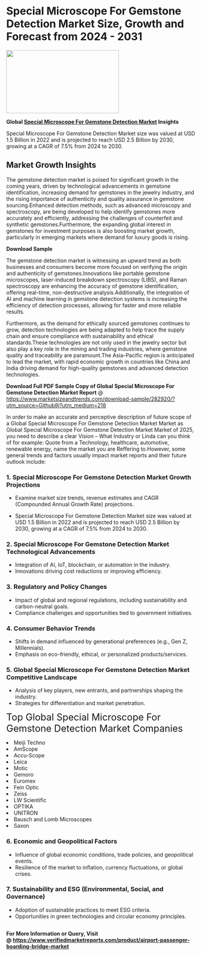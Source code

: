 <H1>Special Microscope For Gemstone Detection Market Size, Growth and Forecast from 2024 - 2031</H1><img class="aligncenter size-medium wp-image-584254" src="https://thirdeyenews.in/wp-content/uploads/2024/09/Global-Market-Research-300x168.jpeg" alt="" width="300" height="168" /><p><strong>Global&nbsp;<a href="https://www.marketsizeandtrends.com/download-sample/282920/?utm_source=Github8j?utm_medium=218">Special Microscope For Gemstone Detection Market</a> Insights</strong></p><p>Special Microscope For Gemstone Detection Market size was valued at USD 1.5 Billion in 2022 and is projected to reach USD 2.5 Billion by 2030, growing at a CAGR of 7.5% from 2024 to 2030.</p><p><h2>Market Growth Insights</h2> <p>The gemstone detection market is poised for significant growth in the coming years, driven by technological advancements in gemstone identification, increasing demand for gemstones in the jewelry industry, and the rising importance of authenticity and quality assurance in gemstone sourcing.Enhanced detection methods, such as advanced microscopy and spectroscopy, are being developed to help identify gemstones more accurately and efficiently, addressing the challenges of counterfeit and synthetic gemstones.Furthermore, the expanding global interest in gemstones for investment purposes is also boosting market growth, particularly in emerging markets where demand for luxury goods is rising.</p> <p><strong>Download Sample</strong></p> <p>The gemstone detection market is witnessing an upward trend as both businesses and consumers become more focused on verifying the origin and authenticity of gemstones.Innovations like portable gemstone microscopes, laser-induced breakdown spectroscopy (LIBS), and Raman spectroscopy are enhancing the accuracy of gemstone identification, offering real-time, non-destructive analysis.Additionally, the integration of AI and machine learning in gemstone detection systems is increasing the efficiency of detection processes, allowing for faster and more reliable results.</p> <p>Furthermore, as the demand for ethically sourced gemstones continues to grow, detection technologies are being adapted to help trace the supply chain and ensure compliance with sustainability and ethical standards.These technologies are not only used in the jewelry sector but also play a key role in the mining and trading industries, where gemstone quality and traceability are paramount.The Asia-Pacific region is anticipated to lead the market, with rapid economic growth in countries like China and India driving demand for high-quality gemstones and advanced detection technologies.</p> <p><span class=""><strong>Download Full PDF Sample Copy of Global Special Microscope For Gemstone Detection Market Report</strong> @ <a href="https://www.marketsizeandtrends.com/download-sample/282920/?utm_source=Github8j?utm_medium=218" target="_blank">https://www.marketsizeandtrends.com/download-sample/282920/?utm_source=Github8j?utm_medium=218</a></span></p><p>In order to make an accurate and perceptive description of future scope of a Global&nbsp;Special Microscope For Gemstone Detection Market Market as Global&nbsp;Special Microscope For Gemstone Detection Market Market of 2025, you need to describe a clear Vision &ndash; What Industry or Linda can you think of for example: Quote from a Technology, healthcare, automotive, renewable energy, name the market you are Reffering to.However, some general trends and factors usually impact market reports and their future outlook include:</p><h3>1.&nbsp;<strong>Special Microscope For Gemstone Detection Market Growth Projections</strong></h3><ul><li>Examine market size trends, revenue estimates and CAGR (Compounded Annual Growth Rate) projections.</li><li><p>Special Microscope For Gemstone Detection Market size was valued at USD 1.5 Billion in 2022 and is projected to reach USD 2.5 Billion by 2030, growing at a CAGR of 7.5% from 2024 to 2030.</p></li></ul><h3>2.&nbsp;<strong>Special Microscope For Gemstone Detection Market Technological Advancements</strong></h3><ul><li>Integration of AI, IoT, blockchain, or automation in the industry.</li><li>Innovations driving cost reductions or improving efficiency.</li></ul><h3>3.&nbsp;<strong>Regulatory and Policy Changes</strong></h3><ul><li>Impact of global and regional regulations, including sustainability and carbon-neutral goals.</li><li>Compliance challenges and opportunities tied to government initiatives.</li></ul><h3>4.&nbsp;<strong>Consumer Behavior Trends</strong></h3><ul><li>Shifts in demand influenced by generational preferences (e.g., Gen Z, Millennials).</li><li>Emphasis on eco-friendly, ethical, or personalized products/services.</li></ul><h3>5.&nbsp;<strong>Global Special Microscope For Gemstone Detection Market Competitive Landscape</strong></h3><ul><li>Analysis of key players, new entrants, and partnerships shaping the industry.</li><li>Strategies for differentiation and market penetration.</li></ul><p data-pm-slice="1 1 []"><span style="color: inherit; font-family: inherit; font-size: 25px;">Top Global Special Microscope For Gemstone Detection Market Companies</span></p><div class="" data-test-id=""><p><li>Meiji Techno</li><li> AmScope</li><li> Accu-Scope</li><li> Leica</li><li> Motic</li><li> Gemoro</li><li> Euromex</li><li> Fein Optic</li><li> Zeiss</li><li> LW Scientific</li><li> OPTIKA</li><li> UNITRON</li><li> Bausch and Lomb Microscopes</li><li> Saxon</li></p></div><h3>6.&nbsp;<strong>Economic and Geopolitical Factors</strong></h3><ul><li>Influence of global economic conditions, trade policies, and geopolitical events.</li><li>Resilience of the market to inflation, currency fluctuations, or global crises.</li></ul><h3>7.&nbsp;<strong>Sustainability and ESG (Environmental, Social, and Governance)</strong></h3><ul><li>Adoption of sustainable practices to meet ESG criteria.</li><li>Opportunities in green technologies and circular economy principles.</li></ul><h2><strong style="font-size: 14px;">For More Information or Query, Visit @&nbsp;</strong><a style="background-color: #ffffff; font-size: 14px;" href="https://www.marketsizeandtrends.com/report/special-microscope-for-gemstone-detection-market/" target="_blank">https://www.verifiedmarketreports.com/product/airport-passenger-boarding-bridge-market</a></h2>